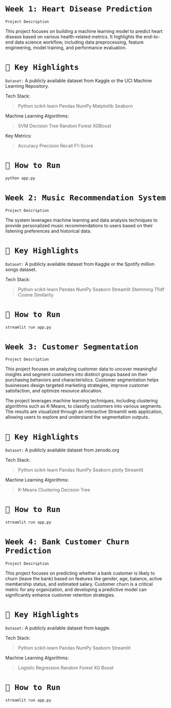 # `Week 1: Heart Disease Prediction`

`Project Description`

This project focuses on building a machine learning model to predict heart disease based on various health-related metrics. It highlights the end-to-end data science workflow, including data preprocessing, feature engineering, model training, and performance evaluation.

# `🚀 Key Highlights`

`Dataset:`
A publicly available dataset from Kaggle or the UCI Machine Learning Repository.

Tech Stack:
>Python
>scikit-learn
>Pandas
>NumPy
>Matplotlib
>Seaborn

Machine Learning Algorithms:
>SVM
>Decision Tree
>Random Forest
>XGBoost

Key Metrics:
>Accuracy
>Precision
>Recall
>F1-Score

# `📜 How to Run`
```bash
python app.py
```



# `Week 2: Music Recommendation System`

`Project Description`

The system leverages machine learning and data analysis techniques to provide personalized music recommendations to users based on their listening preferences and historical data.

# `🚀 Key Highlights`

`Dataset:`
A publicly available dataset from Kaggle or the Spotify million songs dataset.

Tech Stack:
>Python
>scikit-learn
>Pandas
>NumPy
>Seaborn
>Streamlit
>Stemming
>Tfidf
>Cosine Similarity

# `📜 How to Run`
```bash
streamlit run app.py
```



# `Week 3: Customer Segmentation`

`Project Description`

This project focuses on analyzing customer data to uncover meaningful insights and segment customers into distinct groups based on their purchasing behaviors and characteristics. Customer segmentation helps businesses design targeted marketing strategies, improve customer satisfaction, and optimize resource allocation.

The project leverages machine learning techniques, including clustering algorithms such as K-Means, to classify customers into various segments. The results are visualized through an interactive Streamlit web application, allowing users to explore and understand the segmentation outputs.

# `🚀 Key Highlights`

`Dataset:`
A publicly available dataset from zenodo.org

Tech Stack:
>Python
>scikit-learn
>Pandas
>NumPy
>Seaborn
>plotly
>Streamlit

Machine Learning Algorithms:
>K-Means Clustering
>Decision Tree

# `📜 How to Run`
```bash
streamlit run app.py
```



# `Week 4: Bank Customer Churn Prediction`

`Project Description`

This project focuses on predicting whether a bank customer is likely to churn (leave the bank) based on features like gender, age, balance, active membership status, and estimated salary. Customer churn is a critical metric for any organization, and developing a predictive model can significantly enhance customer retention strategies.

# `🚀 Key Highlights`

`Dataset:`
A publicly available dataset from kaggle.

Tech Stack:
>Python
>scikit-learn
>Pandas
>NumPy
>Seaborn
>Streamlit

Machine Learning Algorithms:
>Logistic Regression
>Random Forest
>XG Boost

# `📜 How to Run`
```bash
streamlit run app.py
```
